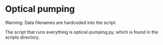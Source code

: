 Optical pumping
=======================

Warning: Data filenames are hardcoded into the script.

The script that runs everything is optical-pumping.py, which is found in the
scripts directory.
